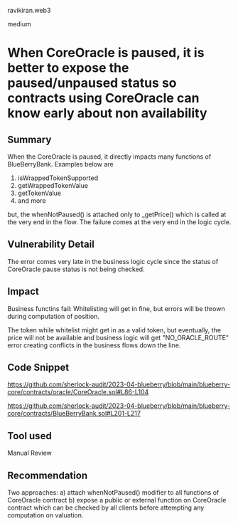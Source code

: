 ravikiran.web3

medium

# When CoreOracle is paused, it is better to expose the paused/unpaused status so contracts using CoreOracle can know early about non availability

## Summary
When the CoreOracle is paused, it directly impacts many functions of BlueBerryBank. 
Examples below are

1. isWrappedTokenSupported
2. getWrappedTokenValue
3. getTokenValue
4. and more

but, the whenNotPaused() is attached only to _getPrice() which is called at the very end in the flow. The failure comes at the very end in the logic cycle.

## Vulnerability Detail
The error comes very late in the business logic cycle since the status of CoreOracle pause status is not being checked.

## Impact
Business functins fail:
Whitelisting will get in fine, but errors will be thrown during computation of position.

The token while whitelist might get in as a valid token, but eventually, the price will not be available and business logic will get "NO_ORACLE_ROUTE" error creating conflicts in the business flows down the line.

## Code Snippet
https://github.com/sherlock-audit/2023-04-blueberry/blob/main/blueberry-core/contracts/oracle/CoreOracle.sol#L86-L104


https://github.com/sherlock-audit/2023-04-blueberry/blob/main/blueberry-core/contracts/BlueBerryBank.sol#L201-L217

## Tool used

Manual Review

## Recommendation
Two approaches:
a) attach whenNotPaused() modifier to all functions of CoreOracle contract
b) expose a public or external function on CoreOracle contract which can be checked by all clients before attempting any computation on valuation.